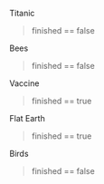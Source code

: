Titanic 

>finished == false



Bees 

>finished == false



Vaccine 

>finished == true



Flat Earth 

>finished == true



Birds 

>finished == false
